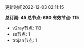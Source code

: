 更新时间2022-12-03 02:11:15

**总订阅: 45**
**总节点: 680**
**有效节点: 115**
- v2ray节点: 113
- ss节点: 1
- trojan节点: 1
